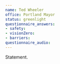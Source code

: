 ```yaml
---
name: Ted Wheeler
office: Portland Mayor
status: greenlight
questionnaire_answers:
- safety:
- visionZero:
- barriers:
questionnaire_audio:
---
```


Statement.
